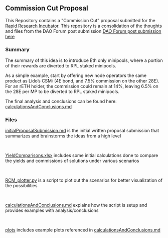 ## Commission Cut Proposal
This Repository contains a "Commission Cut" proposal submitted for the [Rapid Research Incubator](https://dao.rocketpool.net/t/options-forum-thread/). This repository is a consolidation of the thoughts and files from the DAO Forum post submission [DAO Forum post submission here](https://dao.rocketpool.net/t/rapid-research-incubator-submission-eth-only-minipools-divert-a-portion-of-commissions-to-rpl-staked-minipools/)

### Summary
The summary of this idea is to introduce Eth only minipools, where a portion of their
rewards are diverted to RPL staked minipools.

As a simple example, start by offering new node operators the same product as Lido’s CSM: (4E bond, and 7.5% commission on the other 28E). For an rETH holder, the commission could remain at 14%, leaving 6.5% on the 28E per MP to be diverted to RPL staked minipools.

The final analysis and conclusions can be found here:
[calculationsAndConclusions.md](/calculationsAndConclusions.md)

### Files
[initialProposalSubmission.md](/initialProposalSubmission.md) is the initial written proposal submission that summarizes and brainstorms the ideas from a high level

<br/>

[YieldComparisons.xlsx](/YieldComparisons.xlsx) includes some initial calculations done to compare the yields and commissions of solutions under various scenarios

<br/>

[RCM_plotter.py](/RCM_plotter.py) is a script to plot out the scenarios for better visualization of the possibilities

<br/>

[calculationsAndConclusions.md](/calculationsAndConclusions.md) explains how the script is setup and provides examples with analysis/conclusions

<br/>

[plots](/plots/) includes example plots referenced in [calculationsAndConclusions.md](/calculationsAndConclusions.md)